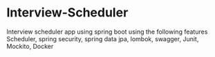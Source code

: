 # Interview-Scheduler
Interview scheduler app using spring boot using the following features  Scheduler, spring security, spring data jpa, lombok, swagger, Junit, Mockito, Docker
